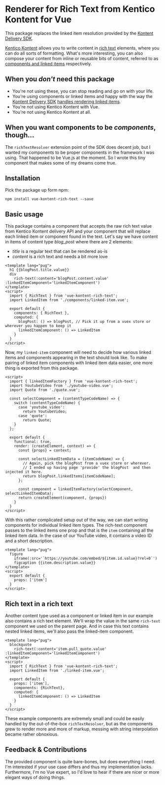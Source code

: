 # Renderer for Rich Text from Kentico Kontent for Vue
This package replaces the linked item resolution provided by the [Kontent Delivery SDK](https://github.com/Kentico/kontent-delivery-sdk-js/blob/master/DOCS.md#resolving-content-items-and-components-in-rich-text-elements).

[Kentico Kontent](https://kontent.ai) allows you to write content in [rich text](https://docs.kontent.ai/tutorials/write-and-collaborate/write-content/composing-content-in-the-rich-text-editor) elements,
where you can do all sorts of formatting.
What's more interesting, you can also compose your content from inline or reusable bits of content, referred to as [components and linked items](https://docs.kontent.ai/tutorials/write-and-collaborate/structure-your-content/structuring-editorial-articles-with-components) respectively.

## When you _don't_ need this package
* You're not using these, you can stop reading and go on with your life.
* You're using components or linked items and happy with the way the [Kontent Delivery SDK](https://www.npmjs.com/package/@kentico/kontent-delivery) [handles rendering linked items](https://github.com/Kentico/kontent-delivery-sdk-js/blob/master/DOCS.md#resolving-content-items-and-components-in-rich-text-elements).
* You're not using Kentico Kontent with Vue.
* You're not using Kentico Kontent at all.

## When you want components to be _components_, though...
The `richTextResolver` extension point of the SDK does decent job, but I wanted my components to be proper components in the framework I was using.
That happened to be Vue.js at the moment. So I wrote this tiny component that makes some of my dreams come true.

## Installation
Pick the package up form npm:
```
npm install vue-kontent-rich-text --save
```

## Basic usage
This package contains a component that accepts the raw rich text value from Kentico Kontent delivery API and your component that will replace each linked item or component found in the text.
Let's say we have content in items of content type _blog_post_ where there are 2 elements:
* _title_ is a regular text that can be rendered as-is
* _content_ is a rich text and needs a bit more love

```vue
<template lang="pug">
  h1 {{blogPost.title.value}}
  div
    rich-text(:content='blogPost.content.value' :linkedItemComponent='linkedItemComponent')
</template>
<script>
  import { RichText } from 'vue-kontent-rich-text';
  import LinkedItem from './components/linked-item.vue';

  export default {
    components: { RichText },
    computed: {
      blogPost: () => blogPost, // Pick it up from a vuex store or wherever you happen to keep it
      linkedItemComponent: () => LinkedItem
    }
  }
</script>
```
Now, my `linked-item` component will need to decide how various linked items and components appearing in the text should look like.
To make pairing of linked item components with linked item data easier, one more thing is exported from this package.
```vue
<script>
  import { linkedItemFactory } from 'vue-kontent-rich-text';
  import YoutubeVideo from './youtube-video.vue';
  import Quote from './quote.vue';
  
  const selectComponent = (contentTypeCodeName) => {
    switch (contentTypeCodeName) {
      case 'youtube_video':
        return YoutubeVideo;
      case 'quote':
        return Quote;
    }
  };

  export default {
    functional: true,
    render: (createElement, context) => {
      const {props} = context;

      const selectLinkedItemData = (itemCodeName) => {
        // Again, pick the blogPost from a vuex store or wherever.
        // I ended up having page 'provide' the blogPost  and then injected it here.
        return blogPost.linkedItems[itemCodeName]; 
      };      

      const component = linkedItemFactory(selectComponent, selectLinkedItemData);
      return createElement(component, {props})
    }
  }
</script>
```
With this rather complicated setup out of the way, we can start writing components for individual linked item types.
The rich-text component passes to the linked items one prop and that is the `item` containing all the linked item data.
In the case of our YouTube video, it contains a video ID and a short description.

```vue
<template lang="pug">
  figure
    iframe(:src='`https://youtube.com/embed/${item.id.value}?rel=0`')
    figcaption {{item.description.value}}
</template>
<script>
  export default {
    props: ['item']
  }
</script>
```

## Rich text in a rich text
Another content type used as a component or linked item in our example also contains a rich text element.
We'll wrap the value in the same `rich-text` component we used on the parent page.
And in case this text contains nested linked items, we'll also pass the linked-item component.

```vue
<template lang="pug">
  blockquote
    rich-text(:content='item.pull_quote.value' :linkedItemComponent='linkedItemComponent')
</template>
<script>
  import { RichText } from 'vue-kontent-rich-text';
  import LinkedItem from './linked-item.vue';

  export default {
    props: ['item'],
    components: {RichText},
    computed: {
      linkedItemComponent: () => LinkedItem
    }
  }
</script>
```
These example components are extremely small and could be easily handled by the out-of-the-box `richTextResolver`,
but as the components grew to render more and more of markup, messing with string interpolation became rather obnoxious.

## Feedback & Contributions
The provided component is quite bare-bones, but does everything I need. I'm interested if your use case differs and thus my implementation lacks.
Furthermore, I'm no Vue expert, so I'd love to hear if there are nicer or more elegant ways of doing things.

